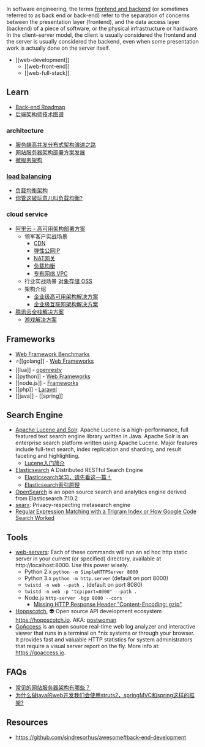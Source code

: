 In software engineering, the terms [frontend and backend](https://en.wikipedia.org/wiki/Frontend_and_backend) (or sometimes referred to as back end or back-end) refer to the separation of concerns between the presentation layer (frontend), and the data access layer (backend) of a piece of software, or the physical infrastructure or hardware. In the client–server model, the client is usually considered the frontend and the server is usually considered the backend, even when some presentation work is actually done on the server itself.

- [[web-development]]
  - [[web-front-end]]
  - [[web-full-stack]]



## Learn
- [Back-end Roadmap](https://github.com/kamranahmedse/developer-roadmap#back-end-roadmap)
- [后端架构师技术图谱](https://github.com/xingshaocheng/architect-awesome)

### architecture
- [服务端高并发分布式架构演进之路](https://segmentfault.com/a/1190000018626163)
- [网站服务器架构部署方案发展](https://www.cnblogs.com/baobeiqi-e/p/10876334.html)
- [微服务架构](https://www.jianshu.com/p/6dc79068e2dc)

### [load balancing](https://en.wikipedia.org/wiki/Load_balancing_(computing))
- [负载均衡架构](https://www.jianshu.com/p/8f7242cbf469)
- [你管这破玩意儿叫负载均衡?](https://mp.weixin.qq.com/s/Rngy_zCopDWFHq4ZUo3m9w)

### cloud service
- [阿里云 - 高可用架构部署方案](https://help.aliyun.com/document_detail/137317.html?spm=5176.13910061.sslink.1.76864736DWeDXk)
  - 领军客户实战场景
    - [CDN](https://cn.aliyun.com/product/cdn)
    - [弹性公网IP](https://cn.aliyun.com/product/eip)
    - [NAT网关](https://cn.aliyun.com/product/nat)
    - [负载均衡](https://cn.aliyun.com/product/slb)
    - [专有网络 VPC](https://cn.aliyun.com/product/vpc)
  - 行业实战场景 [对象存储 OSS](https://cn.aliyun.com/product/oss)
  - 架构介绍
    - [企业级高可用架构解决方案](https://cn.aliyun.com/solution/ehasl/index)
    - [企业级互联网架构解决方案](https://cn.aliyun.com/solution/middleware/index)
- [腾讯云全栈解决方案](https://cloud.tencent.com/solution/overview)
  - [游戏解决方案](https://cloud.tencent.com/solution/game)



## Frameworks
- [Web Framework Benchmarks](https://www.techempower.com/benchmarks/#section=intro)
- :star:[[golang]] - [Web Frameworks](golang#Frameworks)
- [[lua]] - [openresty](nginx#openresty)
- [[python]] - [Web Frameworks](python#Frameworks)
- [[node.js]] - [Frameworks](node.js#Frameworks)
- [[php]] - [Laravel](php#Laravel)
- [[java]] - [[spring]]



## Search Engine
- [Apache Lucene and Solr](https://github.com/apache/lucene-solr). Apache Lucene is a high-performance, full featured text search engine library written in Java. Apache Solr is an enterprise search platform written using Apache Lucene. Major features include full-text search, index replication and sharding, and result faceting and highlighting.
  - [Lucene入门简介](https://www.cnblogs.com/rodge-run/p/6551152.html)
- [Elasticsearch](https://github.com/elastic/elasticsearch) A Distributed RESTful Search Engine
  - [Elasticsearch学习，请先看这一篇！](https://blog.csdn.net/laoyang360/article/details/52244917)
  - [Elasticsearch索引原理](https://blog.csdn.net/cyony/article/details/65437708)
- [OpenSearch](https://github.com/opensearch-project/OpenSearch) is an open source search and analytics engine derived from Elasticsearch 7.10.2
- [searx](https://github.com/searx/searx): Privacy-respecting metasearch engine
- [Regular Expression Matching with a Trigram Index or How Google Code Search Worked](https://swtch.com/~rsc/regexp/regexp4.html)



## Tools
- [web-servers](https://gist.github.com/willurd/5720255): Each of these commands will run an ad hoc http static server in your current (or specified) directory, available at http://localhost:8000. Use this power wisely.
  - Python 2.x `python -m SimpleHTTPServer 8000`
  - Python 3.x `python -m http.server` (default on port 8000)
  - `twistd -n web --path .` (default on port 8080)
  - `twistd -n web -p "tcp:port=8000" --path .`
  - Node.js `http-server -bgp 8000 --cors`
    - [Missing HTTP Response Header "Content-Encoding: gzip"](https://github.com/http-party/http-server/issues/780)
- [Hoppscotch](https://github.com/hoppscotch/hoppscotch), 👽 Open source API development ecosystem https://hoppscotch.io. AKA: [postwoman](https://postwoman.io/)
- [GoAccess](https://github.com/allinurl/goaccess) is an open source real-time web log analyzer and interactive viewer that runs in a terminal on *nix systems or through your browser. It provides fast and valuable HTTP statistics for system administrators that require a visual server report on the fly. More info at: https://goaccess.io.



## FAQs
- [常见的网站服务器架构有哪些？](https://www.zhihu.com/question/20657269)
- [为什么做java的web开发我们会使用struts2，springMVC和spring这样的框架?](https://github.com/RubyLouvre/agate/issues/8)



## Resources
- https://github.com/sindresorhus/awesome#back-end-development

